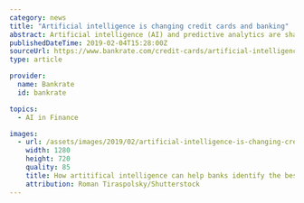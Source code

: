 ```yaml
---
category: news
title: "Artificial intelligence is changing credit cards and banking"
abstract: Artificial intelligence (AI) and predictive analytics are shaping the future of banking by making it easier for banks and credit card issuers to determine what rewards consumers will want at any given [...]
publishedDateTime: 2019-02-04T15:28:00Z
sourceUrl: https://www.bankrate.com/credit-cards/artificial-intelligence-banking-credit-card-rewards/
type: article

provider:
  name: Bankrate
  id: bankrate

topics:
  - AI in Finance

images:
  - url: /assets/images/2019/02/artificial-intelligence-is-changing-credit-cards-and-banking-1.jpg
    width: 1280
    height: 720
    quality: 85
    title: How artitifical intelligence can help banks identify the best rewards to give customers
    attribution: Roman Tiraspolsky/Shutterstock
---
```

